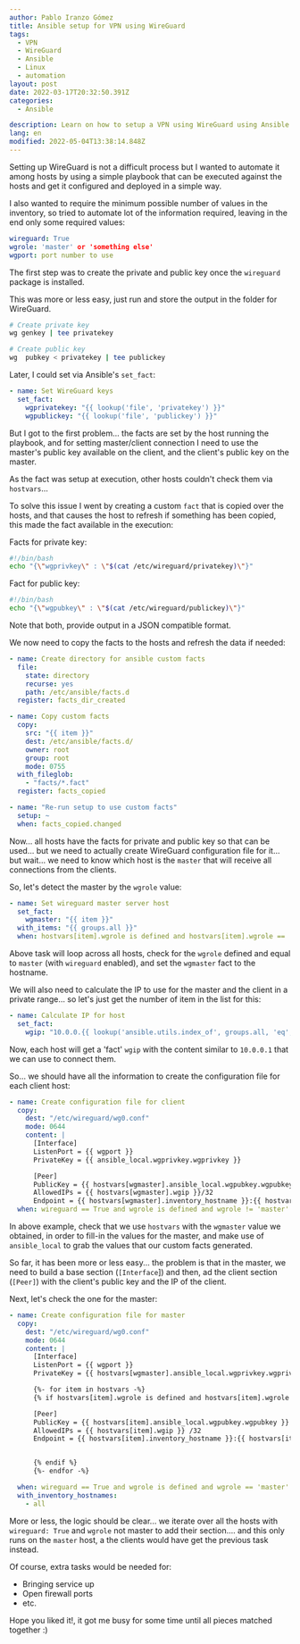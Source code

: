 ```yaml
---
author: Pablo Iranzo Gómez
title: Ansible setup for VPN using WireGuard
tags:
  - VPN
  - WireGuard
  - Ansible
  - Linux
  - automation
layout: post
date: 2022-03-17T20:32:50.391Z
categories:
  - Ansible

description: Learn on how to setup a VPN using WireGuard using Ansible
lang: en
modified: 2022-05-04T13:38:14.848Z
---
```


Setting up WireGuard is not a difficult process but I wanted to automate it among hosts by using a simple playbook that can be executed against the hosts and get it configured and deployed in a simple way.

I also wanted to require the minimum possible number of values in the inventory, so tried to automate lot of the information required, leaving in the end only some required values:

```yaml
wireguard: True
wgrole: 'master' or 'something else'
wgport: port number to use
```

The first step was to create the private and public key once the `wireguard` package is installed.

This was more or less easy, just run and store the output in the folder for WireGuard.

```sh
# Create private key
wg genkey | tee privatekey

# Create public key
wg  pubkey < privatekey | tee publickey
```

Later, I could set via Ansible's `set_fact`:

```yaml
- name: Set WireGuard keys
  set_fact:
    wgprivatekey: "{{ lookup('file', 'privatekey') }}"
    wgpublickey: "{{ lookup('file', 'publickey') }}"
```

But I got to the first problem... the facts are set by the host running the playbook, and for setting master/client connection I need to use the master's public key available on the client, and the client's public key on the master.

As the fact was setup at execution, other hosts couldn't check them via `hostvars`...

To solve this issue I went by creating a custom `fact` that is copied over the hosts, and that causes the host to refresh if something has been copied, this made the fact available in the execution:

Facts for private key:

```sh
#!/bin/bash
echo "{\"wgprivkey\" : \"$(cat /etc/wireguard/privatekey)\"}"
```

Fact for public key:

```sh
#!/bin/bash
echo "{\"wgpubkey\" : \"$(cat /etc/wireguard/publickey)\"}"
```

Note that both, provide output in a JSON compatible format.

We now need to copy the facts to the hosts and refresh the data if needed:

```yaml
- name: Create directory for ansible custom facts
  file:
    state: directory
    recurse: yes
    path: /etc/ansible/facts.d
  register: facts_dir_created

- name: Copy custom facts
  copy:
    src: "{{ item }}"
    dest: /etc/ansible/facts.d/
    owner: root
    group: root
    mode: 0755
  with_fileglob:
    - "facts/*.fact"
  register: facts_copied

- name: "Re-run setup to use custom facts"
  setup: ~
  when: facts_copied.changed
```

Now... all hosts have the facts for private and public key so that can be used... but we need to actually create WireGuard configuration file for it... but wait... we need to know which host is the `master` that will receive all connections from the clients.

So, let's detect the master by the `wgrole` value:

```yaml
- name: Set wireguard master server host
  set_fact:
    wgmaster: "{{ item }}"
  with_items: "{{ groups.all }}"
  when: hostvars[item].wgrole is defined and hostvars[item].wgrole == 'master' and wireguard == True
```

Above task will loop across all hosts, check for the `wgrole` defined and equal to `master` (with `wireguard` enabled), and set the `wgmaster` fact to the hostname.

We will also need to calculate the IP to use for the master and the client in a private range... so let's just get the number of item in the list for this:

```yaml
- name: Calculate IP for host
  set_fact:
    wgip: "10.0.0.{{ lookup('ansible.utils.index_of', groups.all, 'eq', inventory_hostname) }}"
```

Now, each host will get a 'fact' `wgip` with the content similar to `10.0.0.1` that we can use to connect them.

So... we should have all the information to create the configuration file for each client host:

```yaml
- name: Create configuration file for client
  copy:
    dest: "/etc/wireguard/wg0.conf"
    mode: 0644
    content: |
      [Interface]
      ListenPort = {{ wgport }}
      PrivateKey = {{ ansible_local.wgprivkey.wgprivkey }}

      [Peer]
      PublicKey = {{ hostvars[wgmaster].ansible_local.wgpubkey.wgpubkey }}
      AllowedIPs = {{ hostvars[wgmaster].wgip }}/32
      Endpoint = {{ hostvars[wgmaster].inventory_hostname }}:{{ hostvars[wgmaster].wgport }}
  when: wireguard == True and wgrole is defined and wgrole != 'master'
```

In above example, check that we use `hostvars` with the `wgmaster` value we obtained, in order to fill-in the values for the master, and make use of `ansible_local` to grab the values that our custom facts generated.

So far, it has been more or less easy... the problem is that in the master, we need to build a base section (`[Interface`]) and then, ad the client section (`[Peer]`) with the client's public key and the IP of the client.

Next, let's check the one for the master:

```yaml
- name: Create configuration file for master
  copy:
    dest: "/etc/wireguard/wg0.conf"
    mode: 0644
    content: |
      [Interface]
      ListenPort = {{ wgport }}
      PrivateKey = {{ hostvars[wgmaster].ansible_local.wgprivkey.wgprivkey }}

      {%- for item in hostvars -%}
      {% if hostvars[item].wgrole is defined and hostvars[item].wgrole != 'master' %}

      [Peer]
      PublicKey = {{ hostvars[item].ansible_local.wgpubkey.wgpubkey }}
      AllowedIPs = {{ hostvars[item].wgip }} /32
      Endpoint = {{ hostvars[item].inventory_hostname }}:{{ hostvars[item].wgport }}


      {% endif %}
      {%- endfor -%}

  when: wireguard == True and wgrole is defined and wgrole == 'master' and item == wgmaster
  with_inventory_hostnames:
    - all
```

More or less, the logic should be clear... we iterate over all the hosts with `wireguard: True` and `wgrole` not master to add their section.... and this only runs on the `master` host, a the clients would have get the previous task instead.

Of course, extra tasks would be needed for:

- Bringing service up
- Open firewall ports
- etc.

Hope you liked it!, it got me busy for some time until all pieces matched together :)
